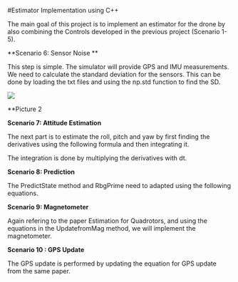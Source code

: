 #Estimator Implementation using C++

The main goal of this project is to implement an estimator for the drone by also combining the Controls developed in the previous project (Scenario 1-5).

**Scenario 6: Sensor Noise **

This step is simple. The simulator will provide GPS and IMU measurements. We need to calculate the standard deviation for the sensors. This can be done by loading the txt files and using the np.std function to find the SD. 

![](/Images/A_star.png)

**Picture 2

**Scenario 7: Attitude Estimation**

The next part is to estimate the roll, pitch and yaw by first finding the derivatives using the following formula and then integrating it. 


The integration is done by multiplying the derivatives with dt. 


**Scenario 8: Prediction**

The PredictState method and RbgPrime need to adapted using the following equations. 


**Scenario 9: Magnetometer**

Again refering to the paper Estimation for Quadrotors, and using the equations in the UpdatefromMag method, we will implement the magnetometer. 


**Scenario 10 : GPS Update**

The GPS update is performed by updating the equation for GPS update from the same paper. 

